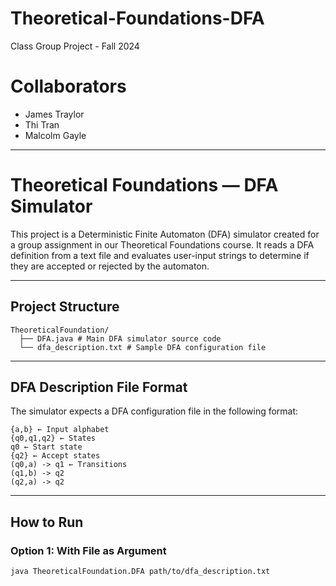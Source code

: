 # Theoretical-Foundations-DFA
Class Group Project - Fall 2024

# Collaborators

- James Traylor
- Thi Tran
- Malcolm Gayle

---

# Theoretical Foundations — DFA Simulator

This project is a Deterministic Finite Automaton (DFA) simulator created for a group assignment in our Theoretical Foundations course. It reads a DFA definition from a text file and evaluates user-input strings to determine if they are accepted or rejected by the automaton.

---

## Project Structure
```
TheoreticalFoundation/
  ├── DFA.java # Main DFA simulator source code
  └── dfa_description.txt # Sample DFA configuration file
```
---

## DFA Description File Format

The simulator expects a DFA configuration file in the following format:
```
{a,b} ← Input alphabet
{q0,q1,q2} ← States
q0 ← Start state
{q2} ← Accept states
(q0,a) -> q1 ← Transitions
(q1,b) -> q2
(q2,a) -> q2
```
---

## How to Run

### Option 1: With File as Argument
```bash
java TheoreticalFoundation.DFA path/to/dfa_description.txt
